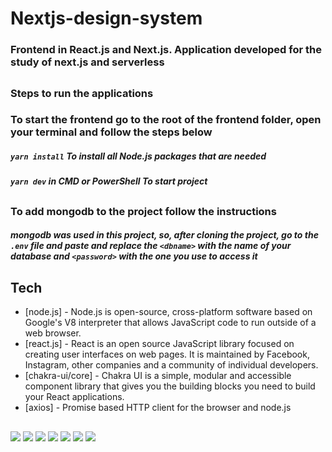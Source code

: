 # Nextjs-design-system
### Frontend in React.js and Next.js. Application developed for the study of next.js and serverless
##
### Steps to run the applications

### To start the frontend go to the root of the frontend folder, open your terminal and follow the steps below
##### `yarn install` To install all Node.js packages that are needed
##### `yarn dev` in CMD or PowerShell To start project
##
### To add mongodb to the project follow the instructions
##### mongodb was used in this project, so, after cloning the project, go to the `.env` file and paste and replace the `<dbname>` with the name of your database and `<password>` with the one you use to access it
##
## Tech
- [node.js] - Node.js is open-source, cross-platform software based on Google's V8 interpreter that allows JavaScript code to run outside of a web browser.
- [react.js] - React is an open source JavaScript library focused on creating user interfaces on web pages. It is maintained by Facebook, Instagram, other companies and a community of individual developers.
- [chakra-ui/core] - Chakra UI is a simple, modular and accessible component library that gives you the building blocks you need to build your React applications.
- [axios] - Promise based HTTP client for the browser and node.js
##

<div>
  <div>
    <img src="https://img.shields.io/badge/Node.js-339933?style=for-the-badge&logo=nodedotjs&logoColor=white">
    <img src="https://img.shields.io/badge/React-20232A?style=for-the-badge&logo=react&logoColor=61DAFB">
    <img src="https://img.shields.io/badge/JavaScript-323330?style=for-the-badge&logo=javascript&logoColor=F7DF1E">
    <img src="https://img.shields.io/badge/TypeScript-007ACC?style=for-the-badge&logo=typescript&logoColor=white">
    <img src="https://img.shields.io/badge/HTML5-E34F26?style=for-the-badge&logo=html5&logoColor=white">
    <img src="https://img.shields.io/badge/CSS3-1572B6?style=for-the-badge&logo=css3&logoColor=white">
    <img src="https://img.shields.io/badge/Chakra--UI-319795?style=for-the-badge&logo=chakra-ui&logoColor=white">
  </div>
</div>

